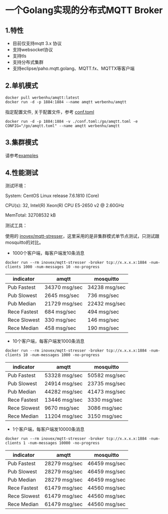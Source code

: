 # 一个Golang实现的分布式MQTT Broker

## 1.特性
 - 目前仅支持mqtt 3.x 协议
 - 支持websocket协议
 - 支持tls
 - 支持分布式集群
 - 支持eclipse/paho.mqtt.golang、MQTT.fx、MQTTX等客户端


## 2.单机模式

```
docker pull werbenhu/amqtt:latest
docker run -d -p 1884:1884 --name amqtt werbenhu/amqtt 
```

指定配置文件, 关于配置文件，参考 [conf.toml][1]
```
docker run -d -p 1884:1884 -v ./conf.toml:/go/amqtt.toml -e CONFIG="/go/amqtt.toml" --name amqtt werbenhu/amqtt
```

## 3.集群模式
请参考[examples][2]


## 4.性能测试

测试环境：

System: CentOS Linux release 7.6.1810 (Core)

CPU(s): 32, Intel(R) Xeon(R) CPU E5-2650 v2 @ 2.60GHz

MemTotal: 32708532 kB


测试工具：

使用的 [inovex/mqtt-stresser][3]，这里采用的是非集群模式单节点测试，只测试跟mosquitto的对比。


 - 1000个客户端，每客户端发10条消息

`docker run --rm inovex/mqtt-stresser -broker tcp://x.x.x.x:1884 -num-clients 1000 -num-messages 10 -no-progress`

|indicator	| amqtt	| mosquitto |
| ------------- | ------------- | ------------- |
| Pub Fastest	| 34370 msg/sec |	34238 msg/sec |
| Pub Slowest	| 2645 msg/sec |	736 msg/sec |
| Pub Median	| 21729 msg/sec |	22432 msg/sec |
| Rece Fastest	 | 684 msg/sec |	494 msg/sec |
| Rece Slowest	| 330 msg/sec |	146 msg/sec |
| Rece Median |	458 msg/sec	| 190 msg/sec |


 - 10个客户端，每客户端发1000条消息

`docker run --rm inovex/mqtt-stresser -broker tcp://x.x.x.x:1884 -num-clients 10 -num-messages 1000 -no-progress`

| indicator 	| amqtt	| mosquitto |
| ------------- | ------------- | ------------- |
| Pub Fastest	| 53328 msg/sec |	50582 msg/sec |
| Pub Slowest |	24914 msg/sec |	23735 msg/sec |
| Pub Median	| 44282 msg/sec |	41473 msg/sec |
| Rece Fastest |	13446 msg/sec |	3330 msg/sec |
| Rece Slowest |	9670 msg/sec |	3086 msg/sec |
| Rece Median |	11204 msg/sec |	3150 msg/sec |


 - 1个客户端，每客户端发10000条消息

`docker run --rm inovex/mqtt-stresser -broker tcp://x.x.x.x:1884 -num-clients 1 -num-messages 10000 -no-progress`

| indicator	| amqtt	| mosquitto |
| ------------- | ------------- | ------------- |
| Pub Fastest	|28279 msg/sec |	46459 msg/sec |
| Pub Slowest |	28279 msg/sec |	46459 msg/sec |
| Pub Median |	28279 msg/sec |	46459 msg/sec |
| Rece Fastest |	61479 msg/sec |	44560 msg/sec |
| Rece Slowest |	61479 msg/sec |	44560 msg/sec |
| Rece Median |	61479 msg/sec |	44560 msg/sec |
 


  [1]: https://github.com/werbenhu/amqtt/blob/master/conf.toml
  [2]: https://github.com/werbenhu/amqtt/tree/master/example
  [3]: https://github.com/inovex/mqtt-stresser